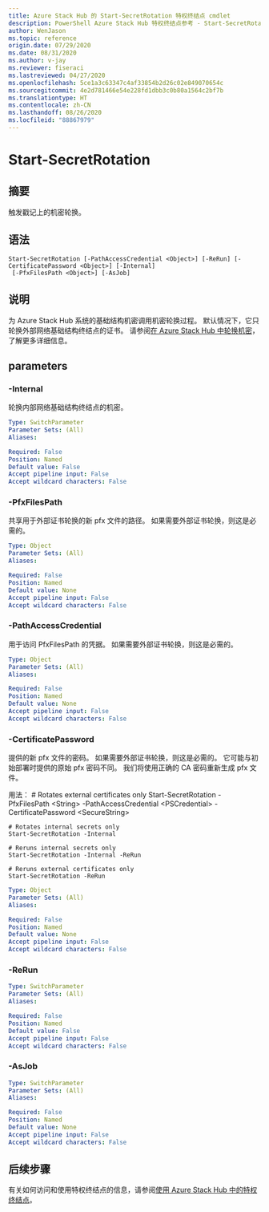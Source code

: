 ```yaml
---
title: Azure Stack Hub 的 Start-SecretRotation 特权终结点 cmdlet
description: PowerShell Azure Stack Hub 特权终结点参考 - Start-SecretRotation
author: WenJason
ms.topic: reference
origin.date: 07/29/2020
ms.date: 08/31/2020
ms.author: v-jay
ms.reviewer: fiseraci
ms.lastreviewed: 04/27/2020
ms.openlocfilehash: 5ce1a3c63347c4af33854b2d26c02e849070654c
ms.sourcegitcommit: 4e2d781466e54e228fd1dbb3c0b80a1564c2bf7b
ms.translationtype: HT
ms.contentlocale: zh-CN
ms.lasthandoff: 08/26/2020
ms.locfileid: "88867979"
---
```

# <a name="start-secretrotation"></a>Start-SecretRotation

## <a name="synopsis"></a>摘要
触发戳记上的机密轮换。

## <a name="syntax"></a>语法

```
Start-SecretRotation [-PathAccessCredential <Object>] [-ReRun] [-CertificatePassword <Object>] [-Internal]
 [-PfxFilesPath <Object>] [-AsJob]
```

## <a name="description"></a>说明
为 Azure Stack Hub 系统的基础结构机密调用机密轮换过程。 默认情况下，它只轮换外部网络基础结构终结点的证书。 请参阅[在 Azure Stack Hub 中轮换机密](../../operator/azure-stack-rotate-secrets.md)，了解更多详细信息。

## <a name="parameters"></a>parameters

### <a name="-internal"></a>-Internal
轮换内部网络基础结构终结点的机密。

```yaml
Type: SwitchParameter
Parameter Sets: (All)
Aliases:

Required: False
Position: Named
Default value: False
Accept pipeline input: False
Accept wildcard characters: False
```

### <a name="-pfxfilespath"></a>-PfxFilesPath
共享用于外部证书轮换的新 pfx 文件的路径。
如果需要外部证书轮换，则这是必需的。

```yaml
Type: Object
Parameter Sets: (All)
Aliases:

Required: False
Position: Named
Default value: None
Accept pipeline input: False
Accept wildcard characters: False
```

### <a name="-pathaccesscredential"></a>-PathAccessCredential
用于访问 PfxFilesPath 的凭据。
如果需要外部证书轮换，则这是必需的。

```yaml
Type: Object
Parameter Sets: (All)
Aliases:

Required: False
Position: Named
Default value: None
Accept pipeline input: False
Accept wildcard characters: False
```

### <a name="-certificatepassword"></a>-CertificatePassword
提供的新 pfx 文件的密码。
如果需要外部证书轮换，则这是必需的。
它可能与初始部署时提供的原始 pfx 密码不同。
我们将使用正确的 CA 密码重新生成 pfx 文件。

用法：
    # Rotates external certificates only
    Start-SecretRotation -PfxFilesPath \<String\> -PathAccessCredential \<PSCredential\> -CertificatePassword \<SecureString\>

    # Rotates internal secrets only
    Start-SecretRotation -Internal  

    # Reruns internal secrets only
    Start-SecretRotation -Internal -ReRun 

    # Reruns external certificates only
    Start-SecretRotation -ReRun

```yaml
Type: Object
Parameter Sets: (All)
Aliases:

Required: False
Position: Named
Default value: None
Accept pipeline input: False
Accept wildcard characters: False
```

### <a name="-rerun"></a>-ReRun
 

```yaml
Type: SwitchParameter
Parameter Sets: (All)
Aliases:

Required: False
Position: Named
Default value: False
Accept pipeline input: False
Accept wildcard characters: False
```

### <a name="-asjob"></a>-AsJob


```yaml
Type: SwitchParameter
Parameter Sets: (All)
Aliases:

Required: False
Position: Named
Default value: None
Accept pipeline input: False
Accept wildcard characters: False
```

## <a name="next-steps"></a>后续步骤

有关如何访问和使用特权终结点的信息，请参阅[使用 Azure Stack Hub 中的特权终结点](../../operator/azure-stack-privileged-endpoint.md)。
